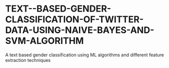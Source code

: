 # TEXT--BASED-GENDER-CLASSIFICATION-OF-TWITTER-DATA-USING-NAIVE-BAYES-AND-SVM-ALGORITHM
A text based gender classification using ML algorithms and different feature extraction techniques
